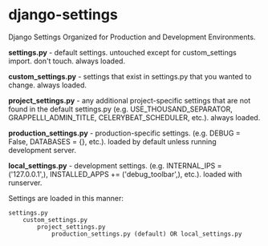 django-settings
===============

Django Settings Organized for Production and Development Environments.

**settings.py** - default settings. untouched except for custom_settings import. don't touch. always loaded.

**custom_settings.py** - settings that exist in settings.py that you wanted to change. always loaded.

**project_settings.py** - any additional project-specific settings that are not found in the default settings.py (e.g. USE_THOUSAND_SEPARATOR, GRAPPELLI_ADMIN_TITLE, CELERYBEAT_SCHEDULER, etc.). always loaded.

**production_settings.py** - production-specific settings. (e.g. DEBUG = False, DATABASES = {}, etc.). loaded by default unless running development server.

**local_settings.py** - development settings. (e.g. INTERNAL_IPS = ('127.0.0.1',), INSTALLED_APPS += ('debug_toolbar',), etc.). loaded with runserver.

Settings are loaded in this manner:

    settings.py
        custom_settings.py
            project_settings.py
                production_settings.py (default) OR local_settings.py

